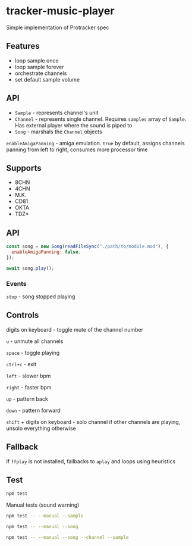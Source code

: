 # tracker-music-player

Simple implementation of Protracker spec

## Features

- loop sample once
- loop sample forever
- orchestrate channels
- set default sample volume

## API

- `Sample` - represents channel's unit
- `Channel` - represents single channel. Requires `samples` array of `Sample`. Has external player where the sound is piped to
- `Song` - marshals the `Channel` objects

`enableAmigaPanning` - amiga emulation. `true` by default, assigns channels panning from left to right, consumes more processor time

## Supports

- 8CHN
- 4CHN
- M.K.
- CD81
- OKTA
- TDZ\*

## API

```js
const song = new Song(readFileSync("./path/to/module.mod"), {
  enableAmigaPanning: false,
});

await song.play();
```

### Events

`stop` - song stopped playing

## Controls

digits on keyboard - toggle mute of the channel number

`u` - unmute all channels

`space` - toggle playing

`ctrl+c` - exit

`left` - slower bpm

`right` - faster bpm

`up` - pattern back

`down` - pattern forward

`shift` + digits on keyboard - solo channel if other channels are playing, unsolo everything otherwise

## Fallback

If `ffplay` is not installed, fallbacks to `aplay` and loops using heuristics

## Test

```bash
npm test
```

Manual tests (sound warning)

```bash
npm test -- --manual --sample
```

```bash
npm test -- --manual --song
```

```bash
npm test -- --manual --song --channel --sample
```
